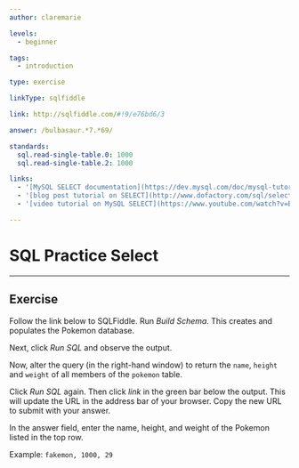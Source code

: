 ```yaml
---
author: claremarie

levels:
  - beginner

tags:
  - introduction

type: exercise

linkType: sqlfiddle

link: http://sqlfiddle.com/#!9/e76bd6/3

answer: /bulbasaur.*7.*69/

standards:
  sql.read-single-table.0: 1000
  sql.read-single-table.2: 1000

links:
  - '[MySQL SELECT documentation](https://dev.mysql.com/doc/mysql-tutorial-excerpt/5.6/en/selecting-rows.html){documentation}'
  - '[blog post tutorial on SELECT](http://www.dofactory.com/sql/select){website}'
  - '[video tutorial on MySQL SELECT](https://www.youtube.com/watch?v=BgK88mlgA6I){video}'

---
```


# SQL Practice Select

---        
## Exercise

Follow the link below to SQLFiddle. Run *Build Schema*. This creates and populates the Pokemon database.

Next, click *Run SQL* and observe the output.

Now, alter the query (in the right-hand window) to return the `name`, `height` and `weight` of all members of the `pokemon` table.

Click *Run SQL* again. Then click *link* in the green bar below the output. This will update the URL in the address bar of your browser. Copy the new URL to submit with your answer.

In the answer field, enter the name, height, and weight of the Pokemon listed in the top row.

Example: `fakemon, 1000, 29`
